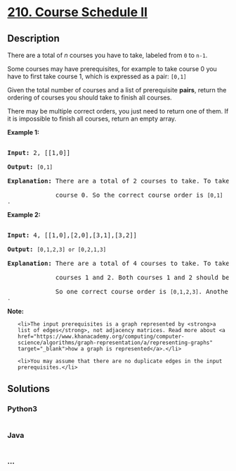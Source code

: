 # [210. Course Schedule II](https://leetcode.com/problems/course-schedule-ii)

## Description
<p>There are a total of <em>n</em> courses you have to take, labeled from <code>0</code> to <code>n-1</code>.</p>



<p>Some courses may have prerequisites, for example to take course 0 you have to first take course 1, which is expressed as a pair: <code>[0,1]</code></p>



<p>Given the total number of courses and a list of prerequisite <strong>pairs</strong>, return the ordering of courses you should take to finish all courses.</p>



<p>There may be multiple correct orders, you just need to return one of them. If it is impossible to finish all courses, return an empty array.</p>



<p><strong>Example 1:</strong></p>



<pre>

<strong>Input:</strong> 2, [[1,0]] 

<strong>Output: </strong><code>[0,1]</code>

<strong>Explanation:</strong>&nbsp;There are a total of 2 courses to take. To take course 1 you should have finished   

&nbsp;            course 0. So the correct course order is <code>[0,1] .</code></pre>



<p><strong>Example 2:</strong></p>



<pre>

<strong>Input:</strong> 4, [[1,0],[2,0],[3,1],[3,2]]

<strong>Output: </strong><code>[0,1,2,3] or [0,2,1,3]</code>

<strong>Explanation:</strong>&nbsp;There are a total of 4 courses to take. To take course 3 you should have finished both     

             courses 1 and 2. Both courses 1 and 2 should be taken after you finished course 0. 

&nbsp;            So one correct course order is <code>[0,1,2,3]</code>. Another correct ordering is <code>[0,2,1,3] .</code></pre>



<p><strong>Note:</strong></p>



<ol>

	<li>The input prerequisites is a graph represented by <strong>a list of edges</strong>, not adjacency matrices. Read more about <a href="https://www.khanacademy.org/computing/computer-science/algorithms/graph-representation/a/representing-graphs" target="_blank">how a graph is represented</a>.</li>

	<li>You may assume that there are no duplicate edges in the input prerequisites.</li>

</ol>




## Solutions


<!-- tabs:start -->

### **Python3**

```python

```

### **Java**

```java

```

### **...**
```

```

<!-- tabs:end -->